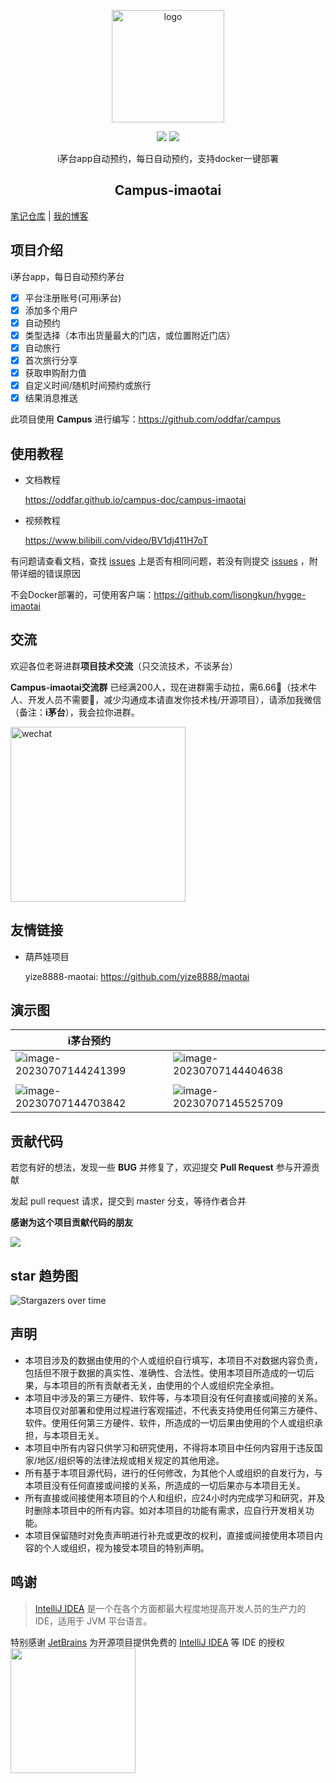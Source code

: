<p align="center"><a href="https://oddfar.com/" target="_blank" rel="noopener noreferrer"><img width="180" src="https://note.oddfar.com/img/web.png" alt="logo"></a></p>

<p align="center">
  <a href="https://github.com/oddfar/campus-imaotai/stargazers"><img src="https://img.shields.io/github/stars/oddfar/campus-imaotai.svg"></a>
	<a href="https://github.com/oddfar/campus-imaotai/blob/master/LICENSE"><img src="https://img.shields.io/github/license/oddfar/campus-imaotai.svg"></a>
</p>

<p align="center"> i茅台app自动预约，每日自动预约，支持docker一键部署</p>

<h2 align="center">Campus-imaotai</h2>

  [笔记仓库](https://github.com/oddfar/notes)  |  [我的博客](https://oddfar.com)  

## 项目介绍

i茅台app，每日自动预约茅台

- [x] 平台注册账号(可用i茅台)
- [x] 添加多个用户
- [x] 自动预约
- [x] 类型选择（本市出货量最大的门店，或位置附近门店）
- [x] 自动旅行
- [x] 首次旅行分享
- [x] 获取申购耐力值
- [x] 自定义时间/随机时间预约或旅行
- [x] 结果消息推送

此项目使用 **Campus** 进行编写：<https://github.com/oddfar/campus>

## 使用教程

- 文档教程

  https://oddfar.github.io/campus-doc/campus-imaotai
  
- 视频教程

  https://www.bilibili.com/video/BV1dj411H7oT

有问题请查看文档，查找 [issues](https://github.com/oddfar/campus-imaotai/issues) 上是否有相同问题，若没有则提交 [issues](https://github.com/oddfar/campus-imaotai/issues)  ，附带详细的错误原因

不会Docker部署的，可使用客户端：<https://github.com/lisongkun/hygge-imaotai>

## 交流

欢迎各位老哥进群**项目技术交流**（只交流技术，不谈茅台）

**Campus-imaotai交流群** 已经满200人，现在进群需手动拉，需6.66🧧（技术牛人、开发人员不需要🧧，减少沟通成本请直发你技术栈/开源项目），请添加我微信（备注：**i茅台**），我会拉你进群。

<img src="https://note.oddfar.com/img/my-wechat.jpg" alt="wechat" style="height:280px;" />


## 友情链接

- 葫芦娃项目

  yize8888-maotai: https://github.com/yize8888/maotai

## 演示图



| i茅台预约                                                    |                                                              |
| ------------------------------------------------------------ | ------------------------------------------------------------ |
| ![image-20230707144241399](https://gcore.jsdelivr.net/gh/oddfar/campus-imaotai/.github/image-20230707144241399.png) | ![image-20230707144404638](https://gcore.jsdelivr.net/gh/oddfar/campus-imaotai/.github/image-20230707144404638.png) |
|                                                              |                                                              |
| ![image-20230707144703842](https://gcore.jsdelivr.net/gh/oddfar/campus-imaotai/.github/image-20230707144703842.png) | ![image-20230707145525709](https://gcore.jsdelivr.net/gh/oddfar/campus-imaotai/.github/image-20230707145525709.png) |



## 贡献代码

若您有好的想法，发现一些 **BUG** 并修复了，欢迎提交 **Pull Request** 参与开源贡献

发起 pull request 请求，提交到 master 分支，等待作者合并

**感谢为这个项目贡献代码的朋友**

<a href="https://github.com/oddfar/campus-imaotai/graphs/contributors">
<img src="https://contrib.rocks/image?repo=oddfar/campus-imaotai" />
</a>

## star 趋势图

![Stargazers over time](https://starchart.cc/oddfar/campus-imaotai.svg)



## 声明

- 本项目涉及的数据由使用的个人或组织自行填写，本项目不对数据内容负责，包括但不限于数据的真实性、准确性、合法性。使用本项目所造成的一切后果，与本项目的所有贡献者无关，由使用的个人或组织完全承担。
- 本项目中涉及的第三方硬件、软件等，与本项目没有任何直接或间接的关系。本项目仅对部署和使用过程进行客观描述，不代表支持使用任何第三方硬件、软件。使用任何第三方硬件、软件，所造成的一切后果由使用的个人或组织承担，与本项目无关。
- 本项目中所有内容只供学习和研究使用，不得将本项目中任何内容用于违反国家/地区/组织等的法律法规或相关规定的其他用途。
- 所有基于本项目源代码，进行的任何修改，为其他个人或组织的自发行为，与本项目没有任何直接或间接的关系，所造成的一切后果亦与本项目无关。
- 所有直接或间接使用本项目的个人和组织，应24小时内完成学习和研究，并及时删除本项目中的所有内容。如对本项目的功能有需求，应自行开发相关功能。
- 本项目保留随时对免责声明进行补充或更改的权利，直接或间接使用本项目内容的个人或组织，视为接受本项目的特别声明。

## 鸣谢

> [IntelliJ IDEA](https://zh.wikipedia.org/zh-hans/IntelliJ_IDEA) 是一个在各个方面都最大程度地提高开发人员的生产力的 IDE，适用于 JVM 平台语言。

特别感谢 [JetBrains](https://www.jetbrains.com/?from=campus) 为开源项目提供免费的 [IntelliJ IDEA](https://www.jetbrains.com/idea/?from=campus) 等 IDE 的授权    
[<img src="https://gcore.jsdelivr.net/gh/oddfar/campus-imaotai/.github/jetbrains-variant.png" width="200"/>](https://www.jetbrains.com/?from=campus)




